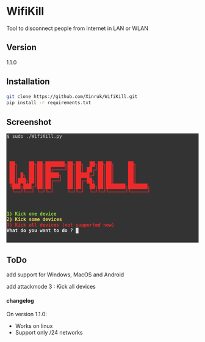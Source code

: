 # WifiKill
Tool to disconnect people from internet in LAN or WLAN

## Version 
1.1.0

## Installation

```bash
git clone https://github.com/Xinruk/WifiKill.git
pip install -r requirements.txt
 ```
## Screenshot

![Overview](img/menu.png)

## ToDo
add support for Windows, MacOS and Android

add attackmode 3 : Kick all devices



#### changelog
On version 1.1.0:
- Works on linux 
- Support only /24 networks
